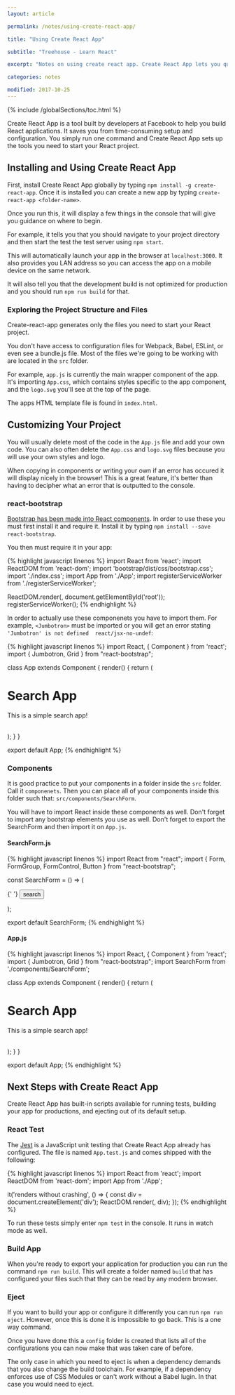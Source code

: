 ```yaml
---
layout: article

permalink: /notes/using-create-react-app/

title: "Using Create React App"

subtitle: "Treehouse - Learn React"

excerpt: "Notes on using create react app. Create React App lets you quickly set up React projects."

categories: notes

modified: 2017-10-25
---
```


{% include /globalSections/toc.html %}

Create React App is a tool built by developers at Facebook to help you build React applications. It saves you from time-consuming setup and configuration. You simply run one command and Create React App sets up the tools you need to start your React project.

## Installing and Using Create React App

First, install Create React App globally by typing `npm install -g create-react-app`. Once it is installed you can create a new app by typing `create-react-app <folder-name>`.

Once you run this, it will display a few things in the console that will give you guidance on where to begin.

For example, it tells you that you should navigate to your project directory and then start the test the test server using `npm start`.

This will automatically launch your app in the browser at `localhost:3000`. It also provides you LAN address so you can access the app on a mobile device on the same network. 

It will also tell you that the development build is not optimized for production and you should run `npm run build` for that.

### Exploring the Project Structure and Files

Create-react-app generates only the files you need to start your React project.

You don't have access to configuration files for Webpack, Babel, ESLint, or even see a bundle.js file. Most of the files we're going to be working with are located in the `src` folder.

For example, `app.js` is currently the main wrapper component of the app. It's importing `App.css`, which contains styles specific to the app component, and the `logo.svg` you'll see at the top of the page.

The apps HTML template file is found in `index.html`.

## Customizing Your Project

You will usually delete most of the code in the `App.js` file and add your own code. You can also often delete the `App.css` and `logo.svg` files because you will use your own styles and logo. 

When copying in components or writing your own if an error has occured it will display nicely in the browser! This is a great feature, it's better than having to decipher what an error that is outputted to the console.

### react-bootstrap

<a href="https://react-bootstrap.github.io/">Bootstrap has been made into React components</a>. In order to use these you must first install it and require it. Install it by typing `npm install --save react-bootstrap`.

You then must require it in your app:

{% highlight javascript linenos %}
import React from 'react';
import ReactDOM from 'react-dom';
import 'bootstrap/dist/css/bootstrap.css';
import './index.css';
import App from './App';
import registerServiceWorker from './registerServiceWorker';

ReactDOM.render(<App />, document.getElementById('root'));
registerServiceWorker();
{% endhighlight %}

In order to actually use these componenets you have to import them. For example, `<Jumbotron>` must be imported or you will get an error stating `'Jumbotron' is not defined  react/jsx-no-undef`:

{% highlight javascript linenos %}
import React, { Component } from 'react';
import { Jumbotron, Grid } from "react-bootstrap";

class App extends Component {
  render() {
    return (
      <div>
        <Jumbotron>
          <Grid>
            <h1>Search App</h1>
            <p>This is a simple search app!</p>
          </Grid>  
        </Jumbotron>
      </div>
    );
  }
}

export default App;
{% endhighlight %}

### Components

It is good practice to put your components in a folder inside the `src` folder. Call it `componenets`. Then you can place all of your components inside this folder such that: `src/components/SearchForm`.

You will have to import React inside these components as well. Don't forget to import any bootstrap elements you use as well. Don't forget to export the SearchForm and then import it on `App.js`.

#### SearchForm.js

{% highlight javascript linenos %}
import React from "react";
import { 
  Form, 
  FormGroup, 
  FormControl, 
  Button 
} from "react-bootstrap";

const SearchForm = () => (
  <Form inline>
    <FormGroup controlId="formInlineEmail">
      <FormControl type="search" placeholder="enter something..." />
    </FormGroup>
    {' '}
    <Button type="submit">
      search
    </Button>
  </Form>
);

export default SearchForm;
{% endhighlight %}

#### App.js

{% highlight javascript linenos %}
import React, { Component } from 'react';
import { Jumbotron, Grid } from "react-bootstrap";
import SearchForm from './components/SearchForm';

class App extends Component {
  render() {
    return (
      <div>
        <Jumbotron>
          <Grid>
            <h1>Search App</h1>
            <p>This is a simple search app!</p>
            <SearchForm />
          </Grid>  
        </Jumbotron>
      </div>
    );
  }
}

export default App;
{% endhighlight %}

## Next Steps with Create React App

Create React App has built-in scripts available for running tests, building your app for productions, and ejecting out of its default setup.

### React Test

The <a href="https://facebook.github.io/jest/docs/en/tutorial-react.html">Jest</a> is a JavaScript unit testing that Create React App already has configured. The file is named `App.test.js` and comes shipped with the following:

{% highlight javascript linenos %}
import React from 'react';
import ReactDOM from 'react-dom';
import App from './App';

it('renders without crashing', () => {
  const div = document.createElement('div');
  ReactDOM.render(<App />, div);
});
{% endhighlight %}

To run these tests simply enter `npm test` in the console. It runs in watch mode as well.

### Build App

When you're ready to export your application for production you can run the command `npm run build`. This will create a folder named `build` that has configured your files such that they can be read by any modern browser.

### Eject

If you want to build your app or configure it differently you can run `npm run eject`. However, once this is done it is impossible to go back. This is a one way command.

Once you have done this a `config` folder is created that lists all of the configurations you can now make that was taken care of before.

The only case in which you need to eject is when a dependency demands that you also change the build toolchain. For example, if a dependency enforces use of CSS Modules or can't work without a Babel lugin. In that case you would need to eject.